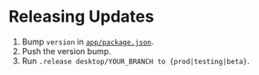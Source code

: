 # Releasing Updates

1. Bump `version` in [`app/package.json`](../app/package.json).
2. Push the version bump.
3. Run `.release desktop/YOUR_BRANCH to {prod|testing|beta}`.
